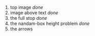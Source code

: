 1) top image _done_
2) image above text _done_
3) the full stop _done_
4) the nandam-box height problem _done_
5) the arrows